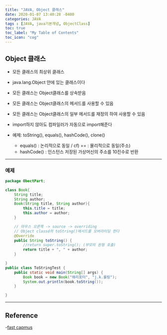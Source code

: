 ```yaml
---
title: "JAVA, Object 클래스"
date: 2020-01-07 13:40:28 -0400
categories: JAVA
tags : [JAVA, java기본개념, ObjectClass]
toc: true
toc_label: "My Table of Contents"
toc_icon: "cog"
---
```

## Object 클래스
- 모든 클래스의 최상위 클래스
- java.lang.Object 안에 있는 클래스이다
- 모든 클래스는 Object클래스를 상속받음
- 모든 클래스는 Object클래스의 메서드를 사용할 수 있음
- 모든 클래스는 Object클래스의 일부 메서드를 재정의 하여 사용할 수 있음
- import하지 않아도 컴파일러가 자동으로 import해준다

- 예제: toString(), equals(), hashCode(), clone()
	- equals() : 논리적으로 동일 / cf) == : 물리적으로 동일(주소)
	- hashCode() : 인스턴스 저장된 가상머신의 주소를 10진수로 반환


---
### 예제

```java
package ObectPart;

class Book{
	String title;
	String author;
	Book(String title, String author){
		this.title = title;
		this.author = author;
	}

	// 마우스 오른쪽 -> source -> overriding
	// Object classd의 toString()메서드를 오버라이딩 한다
	@Override
	public String toString() {
		//return super.toString(); (부모의 원형 호출)
		return title + ", " + author;
	}

}
public class ToStringTest {
	public static void main(String[] args) {
		Book book = new Book("해리포터", "j.k.롤링");
		System.out.println(book.toString());
	}

}
```

---
## Reference
-[fast capmus](https://www.fastcampus.co.kr/online/#/courses/200748/clips/11438)
